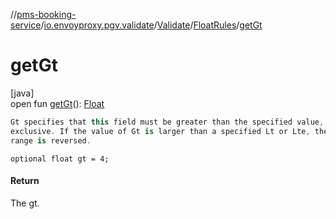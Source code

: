 //[pms-booking-service](../../../../index.md)/[io.envoyproxy.pgv.validate](../../index.md)/[Validate](../index.md)/[FloatRules](index.md)/[getGt](get-gt.md)

# getGt

[java]\
open fun [getGt](get-gt.md)(): [Float](https://kotlinlang.org/api/core/kotlin-stdlib/kotlin/-float/index.html)

```kotlin
Gt specifies that this field must be greater than the specified value,
exclusive. If the value of Gt is larger than a specified Lt or Lte, the
range is reversed.

```
`optional float gt = 4;`

#### Return

The gt.